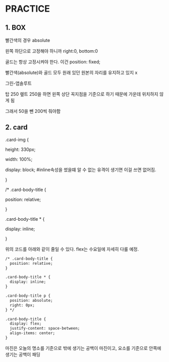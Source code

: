 

# PRACTICE

## 1. BOX

빨간색의 경우 absolute

왼쪽 하단으로 고정해야 하니까 right:0, bottom:0



골드는 항상 고정시켜야 한다. 이건 position: fixed;

빨간색(absolute)와 골드 모두 원래 있던 원본의 자리를 유지하고 있지 x



그린-앱솔루트

탑 250 렢트 250을 하면 왼쪽 상단 꼭지점을 기준으로 하기 때문에 가운데 위치하지 않게 됨

그래서 50을 뺀 200씩 줘야함



## 2. card



.card-img {

 height: 330px;

 width: 100%;

 display: block;  #inline속성을 썼을떄 알 수 없는 유격이 생기면 이걸 쓰면 없어짐.

}





/* .card-body-title {

 position: relative;

}



.card-body-title * {

 display: inline;

}





위의 코드를 아래와 같이 줄일 수 있다. flex는 수요일에 자세히 다룰 예정.

```html
/* .card-body-title {
  position: relative;
}

.card-body-title * {
  display: inline;
}

.card-body-title p {
  position: absolute;
  right: 0px;
} */


```

```html
.card-body-title {
  display: flex;
  justify-content: space-between;
  align-items: center;
}
```





마진은 오늘의 명소를 기준으로 밖에 생기는 공백이 마진이고, 요소를 기준으로 안쪽에 생기는 공백이 패딩

